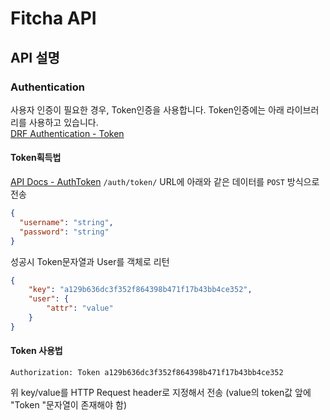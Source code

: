 # Fitcha API

## API 설명

### Authentication

사용자 인증이 필요한 경우, Token인증을 사용합니다. Token인증에는 아래 라이브러리를 사용하고 있습니다.  
[DRF Authentication - Token](https://www.django-rest-framework.org/api-guide/authentication/#tokenauthentication)



#### Token획득법

[API Docs - AuthToken](<https://fitcha.lhy.kr/doc/#operation/auth_token_create>)
`/auth/token/` URL에 아래와 같은 데이터를 `POST` 방식으로 전송

```json
{
  "username": "string",
  "password": "string"
}
```

성공시 Token문자열과 User를 객체로 리턴

```json
{
    "key": "a129b636dc3f352f864398b471f17b43bb4ce352",
    "user": {
        "attr": "value"
    }
}
```



#### Token 사용법

```
Authorization: Token a129b636dc3f352f864398b471f17b43bb4ce352
```

위 key/value를 HTTP Request header로 지정해서 전송 (value의 token값 앞에 "Token "문자열이 존재해야 함)
